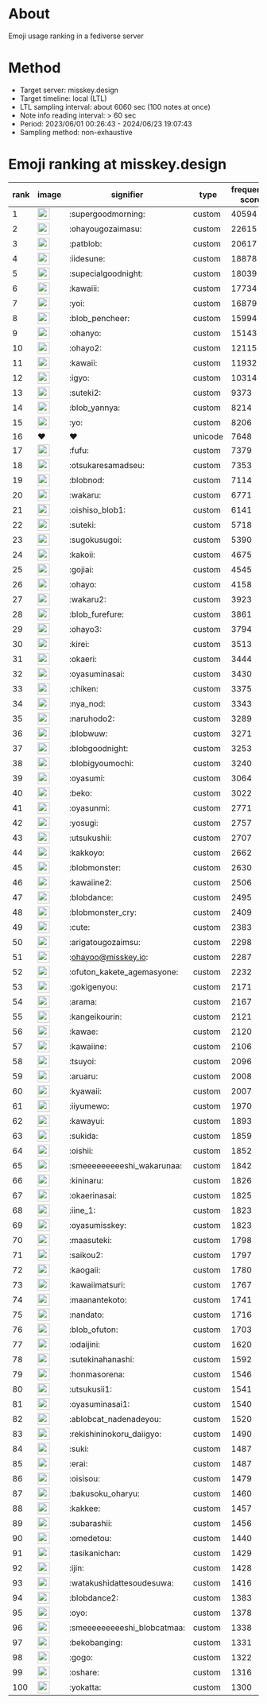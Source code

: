 # About
Emoji usage ranking in a fediverse server

# Method
- Target server: misskey.design
- Target timeline: local (LTL)
- LTL sampling interval: about 6060 sec (100 notes at once)
- Note info reading interval: > 60 sec
- Period: 2023/06/01 00:26:43 - 2024/06/23 19:07:43 
- Sampling method: non-exhaustive

# Emoji ranking at misskey.design

|rank|image|signifier|type|frequency score|
|----|----|----|----|----|
|1|<img height="24" src="https://misskey.design/emoji/supergoodmorning.webp">|:supergoodmorning:|custom|40594|
|2|<img height="24" src="https://misskey.design/emoji/ohayougozaimasu.webp">|:ohayougozaimasu:|custom|22615|
|3|<img height="24" src="https://misskey.design/emoji/patblob.webp">|:patblob:|custom|20617|
|4|<img height="24" src="https://misskey.design/emoji/iidesune.webp">|:iidesune:|custom|18878|
|5|<img height="24" src="https://misskey.design/emoji/supecialgoodnight.webp">|:supecialgoodnight:|custom|18039|
|6|<img height="24" src="https://misskey.design/emoji/kawaiii.webp">|:kawaiii:|custom|17734|
|7|<img height="24" src="https://misskey.design/emoji/yoi.webp">|:yoi:|custom|16879|
|8|<img height="24" src="https://misskey.design/emoji/blob_pencheer.webp">|:blob_pencheer:|custom|15994|
|9|<img height="24" src="https://misskey.design/emoji/ohanyo.webp">|:ohanyo:|custom|15143|
|10|<img height="24" src="https://misskey.design/emoji/ohayo2.webp">|:ohayo2:|custom|12115|
|11|<img height="24" src="https://misskey.design/emoji/kawaii.webp">|:kawaii:|custom|11932|
|12|<img height="24" src="https://misskey.design/emoji/igyo.webp">|:igyo:|custom|10314|
|13|<img height="24" src="https://misskey.design/emoji/suteki2.webp">|:suteki2:|custom|9373|
|14|<img height="24" src="https://misskey.design/emoji/blob_yannya.webp">|:blob_yannya:|custom|8214|
|15|<img height="24" src="https://misskey.design/emoji/yo.webp">|:yo:|custom|8206|
|16|❤|❤|unicode|7648|
|17|<img height="24" src="https://misskey.design/emoji/fufu.webp">|:fufu:|custom|7379|
|18|<img height="24" src="https://misskey.design/emoji/otsukaresamadseu.webp">|:otsukaresamadseu:|custom|7353|
|19|<img height="24" src="https://misskey.design/emoji/blobnod.webp">|:blobnod:|custom|7114|
|20|<img height="24" src="https://misskey.design/emoji/wakaru.webp">|:wakaru:|custom|6771|
|21|<img height="24" src="https://misskey.design/emoji/oishiso_blob1.webp">|:oishiso_blob1:|custom|6141|
|22|<img height="24" src="https://misskey.design/emoji/suteki.webp">|:suteki:|custom|5718|
|23|<img height="24" src="https://misskey.design/emoji/sugokusugoi.webp">|:sugokusugoi:|custom|5390|
|24|<img height="24" src="https://misskey.design/emoji/kakoii.webp">|:kakoii:|custom|4675|
|25|<img height="24" src="https://misskey.design/emoji/gojiai.webp">|:gojiai:|custom|4545|
|26|<img height="24" src="https://misskey.design/emoji/ohayo.webp">|:ohayo:|custom|4158|
|27|<img height="24" src="https://misskey.design/emoji/wakaru2.webp">|:wakaru2:|custom|3923|
|28|<img height="24" src="https://misskey.design/emoji/blob_furefure.webp">|:blob_furefure:|custom|3861|
|29|<img height="24" src="https://misskey.design/emoji/ohayo3.webp">|:ohayo3:|custom|3794|
|30|<img height="24" src="https://misskey.design/emoji/kirei.webp">|:kirei:|custom|3513|
|31|<img height="24" src="https://misskey.design/emoji/okaeri.webp">|:okaeri:|custom|3444|
|32|<img height="24" src="https://misskey.design/emoji/oyasuminasai.webp">|:oyasuminasai:|custom|3430|
|33|<img height="24" src="https://misskey.design/emoji/chiken.webp">|:chiken:|custom|3375|
|34|<img height="24" src="https://misskey.design/emoji/nya_nod.webp">|:nya_nod:|custom|3343|
|35|<img height="24" src="https://misskey.design/emoji/naruhodo2.webp">|:naruhodo2:|custom|3289|
|36|<img height="24" src="https://misskey.design/emoji/blobwuw.webp">|:blobwuw:|custom|3271|
|37|<img height="24" src="https://misskey.design/emoji/blobgoodnight.webp">|:blobgoodnight:|custom|3253|
|38|<img height="24" src="https://misskey.design/emoji/blobigyoumochi.webp">|:blobigyoumochi:|custom|3240|
|39|<img height="24" src="https://misskey.design/emoji/oyasumi.webp">|:oyasumi:|custom|3064|
|40|<img height="24" src="https://misskey.design/emoji/beko.webp">|:beko:|custom|3022|
|41|<img height="24" src="https://misskey.design/emoji/oyasunmi.webp">|:oyasunmi:|custom|2771|
|42|<img height="24" src="https://misskey.design/emoji/yosugi.webp">|:yosugi:|custom|2757|
|43|<img height="24" src="https://misskey.design/emoji/utsukushii.webp">|:utsukushii:|custom|2707|
|44|<img height="24" src="https://misskey.design/emoji/kakkoyo.webp">|:kakkoyo:|custom|2662|
|45|<img height="24" src="https://misskey.design/emoji/blobmonster.webp">|:blobmonster:|custom|2630|
|46|<img height="24" src="https://misskey.design/emoji/kawaiine2.webp">|:kawaiine2:|custom|2506|
|47|<img height="24" src="https://misskey.design/emoji/blobdance.webp">|:blobdance:|custom|2495|
|48|<img height="24" src="https://misskey.design/emoji/blobmonster_cry.webp">|:blobmonster_cry:|custom|2409|
|49|<img height="24" src="https://misskey.design/emoji/cute.webp">|:cute:|custom|2383|
|50|<img height="24" src="https://misskey.design/emoji/arigatougozaimsu.webp">|:arigatougozaimsu:|custom|2298|
|51|<img height="24" src="https://misskey.design/emoji/ohayoo.webp">|:ohayoo@misskey.io:|custom|2287|
|52|<img height="24" src="https://misskey.design/emoji/ofuton_kakete_agemasyone.webp">|:ofuton_kakete_agemasyone:|custom|2232|
|53|<img height="24" src="https://misskey.design/emoji/gokigenyou.webp">|:gokigenyou:|custom|2171|
|54|<img height="24" src="https://misskey.design/emoji/arama.webp">|:arama:|custom|2167|
|55|<img height="24" src="https://misskey.design/emoji/kangeikourin.webp">|:kangeikourin:|custom|2121|
|56|<img height="24" src="https://misskey.design/emoji/kawae.webp">|:kawae:|custom|2120|
|57|<img height="24" src="https://misskey.design/emoji/kawaiine.webp">|:kawaiine:|custom|2106|
|58|<img height="24" src="https://misskey.design/emoji/tsuyoi.webp">|:tsuyoi:|custom|2096|
|59|<img height="24" src="https://misskey.design/emoji/aruaru.webp">|:aruaru:|custom|2008|
|60|<img height="24" src="https://misskey.design/emoji/kyawaii.webp">|:kyawaii:|custom|2007|
|61|<img height="24" src="https://misskey.design/emoji/iiyumewo.webp">|:iiyumewo:|custom|1970|
|62|<img height="24" src="https://misskey.design/emoji/kawayui.webp">|:kawayui:|custom|1893|
|63|<img height="24" src="https://misskey.design/emoji/sukida.webp">|:sukida:|custom|1859|
|64|<img height="24" src="https://misskey.design/emoji/oishii.webp">|:oishii:|custom|1852|
|65|<img height="24" src="https://misskey.design/emoji/smeeeeeeeeeshi_wakarunaa.webp">|:smeeeeeeeeeshi_wakarunaa:|custom|1842|
|66|<img height="24" src="https://misskey.design/emoji/kininaru.webp">|:kininaru:|custom|1826|
|67|<img height="24" src="https://misskey.design/emoji/okaerinasai.webp">|:okaerinasai:|custom|1825|
|68|<img height="24" src="https://misskey.design/emoji/iine_1.webp">|:iine_1:|custom|1823|
|69|<img height="24" src="https://misskey.design/emoji/oyasumisskey.webp">|:oyasumisskey:|custom|1823|
|70|<img height="24" src="https://misskey.design/emoji/maasuteki.webp">|:maasuteki:|custom|1798|
|71|<img height="24" src="https://misskey.design/emoji/saikou2.webp">|:saikou2:|custom|1797|
|72|<img height="24" src="https://misskey.design/emoji/kaogaii.webp">|:kaogaii:|custom|1780|
|73|<img height="24" src="https://misskey.design/emoji/kawaiimatsuri.webp">|:kawaiimatsuri:|custom|1767|
|74|<img height="24" src="https://misskey.design/emoji/maanantekoto.webp">|:maanantekoto:|custom|1741|
|75|<img height="24" src="https://misskey.design/emoji/nandato.webp">|:nandato:|custom|1716|
|76|<img height="24" src="https://misskey.design/emoji/blob_ofuton.webp">|:blob_ofuton:|custom|1703|
|77|<img height="24" src="https://misskey.design/emoji/odaijini.webp">|:odaijini:|custom|1620|
|78|<img height="24" src="https://misskey.design/emoji/sutekinahanashi.webp">|:sutekinahanashi:|custom|1592|
|79|<img height="24" src="https://misskey.design/emoji/honmasorena.webp">|:honmasorena:|custom|1546|
|80|<img height="24" src="https://misskey.design/emoji/utsukusii1.webp">|:utsukusii1:|custom|1541|
|81|<img height="24" src="https://misskey.design/emoji/oyasuminasai1.webp">|:oyasuminasai1:|custom|1540|
|82|<img height="24" src="https://misskey.design/emoji/ablobcat_nadenadeyou.webp">|:ablobcat_nadenadeyou:|custom|1520|
|83|<img height="24" src="https://misskey.design/emoji/rekishininokoru_daiigyo.webp">|:rekishininokoru_daiigyo:|custom|1490|
|84|<img height="24" src="https://misskey.design/emoji/suki.webp">|:suki:|custom|1487|
|85|<img height="24" src="https://misskey.design/emoji/erai.webp">|:erai:|custom|1487|
|86|<img height="24" src="https://misskey.design/emoji/oisisou.webp">|:oisisou:|custom|1479|
|87|<img height="24" src="https://misskey.design/emoji/bakusoku_oharyu.webp">|:bakusoku_oharyu:|custom|1460|
|88|<img height="24" src="https://misskey.design/emoji/kakkee.webp">|:kakkee:|custom|1457|
|89|<img height="24" src="https://misskey.design/emoji/subarashii.webp">|:subarashii:|custom|1456|
|90|<img height="24" src="https://misskey.design/emoji/omedetou.webp">|:omedetou:|custom|1440|
|91|<img height="24" src="https://misskey.design/emoji/tasikanichan.webp">|:tasikanichan:|custom|1429|
|92|<img height="24" src="https://misskey.design/emoji/ijin.webp">|:ijin:|custom|1428|
|93|<img height="24" src="https://misskey.design/emoji/watakushidattesoudesuwa.webp">|:watakushidattesoudesuwa:|custom|1416|
|94|<img height="24" src="https://misskey.design/emoji/blobdance2.webp">|:blobdance2:|custom|1383|
|95|<img height="24" src="https://misskey.design/emoji/oyo.webp">|:oyo:|custom|1378|
|96|<img height="24" src="https://misskey.design/emoji/smeeeeeeeeeshi_blobcatmaa.webp">|:smeeeeeeeeeshi_blobcatmaa:|custom|1338|
|97|<img height="24" src="https://misskey.design/emoji/bekobanging.webp">|:bekobanging:|custom|1331|
|98|<img height="24" src="https://misskey.design/emoji/gogo.webp">|:gogo:|custom|1322|
|99|<img height="24" src="https://misskey.design/emoji/oshare.webp">|:oshare:|custom|1316|
|100|<img height="24" src="https://misskey.design/emoji/yokatta.webp">|:yokatta:|custom|1300|

